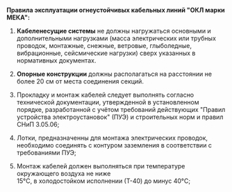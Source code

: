 **Правила эксплуатации огнеустойчивых кабельных линий "ОКЛ марки МЕКА":**

1. **Кабеленесущие системы** не должны нагружаться основными и дополнительными 
   нагрузками (масса электрических или трубных проводок, монтажные, снежные, ветровые,
   глыболедные, вибрационные, сейсмические нагрузки) сверх указанных в нормативных 
   документах.

2. **Опорные конструкции** должны располагаться на расстоянии не более 20 см от места 
   соединения секций.

3. Прокладку и монтаж кабелей следует выполнять согласно технической документации, 
   утвержденной в установленном порядке, разработанной с учётом требований действующих 
   "Правил устройства электроустановок" (ПУЭ) и строительных норм и правил СНиП 3.05.06;

4. Лотки, предназначенны для монтажа электрических проводок, необходимо соединять с 
   контуром заземления в соответствии с требованиями ПУЭ;

5. Монтаж кабелей должен выполняться при температуре окружающего воздуха не ниже  
   15°C, в холодостойком исполнении (Т-40) до минус 40°C;
